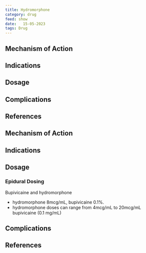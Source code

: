 ```yaml
---
title: Hydromorphone
category: drug
feed: show
date:   15-05-2023
tags: Drug 
---
```


## Mechanism of Action

## Indications

## Dosage

## Complications


## References
[^1]:
[^2]:
[^3]:
[^4]:
## Mechanism of Action

## Indications

## Dosage

### Epidural Dosing
Bupivicaine and hydromorphone
- hydromorphone 8mcg/mL, bupivicaine 0.1%. 
- hydromorphone doses can range from 4mcg/mL to 20mcg/mL
bupivicaine (0.1 mg/mL) 
## Complications


## References
[^1]:
[^2]:
[^3]:
[^4]: